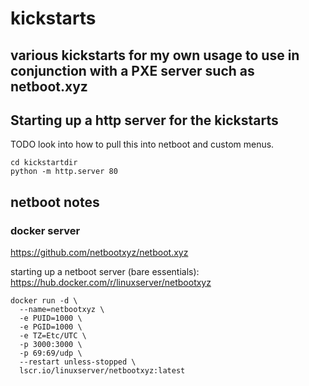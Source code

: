 # kickstarts

## various kickstarts for my own usage to use in conjunction with a PXE server such as netboot.xyz


## Starting up a http server for the kickstarts

TODO look into how to pull this into netboot and custom menus.

```
cd kickstartdir
python -m http.server 80
```

## netboot notes

### docker server

https://github.com/netbootxyz/netboot.xyz

starting up a netboot server (bare essentials):
https://hub.docker.com/r/linuxserver/netbootxyz

```
docker run -d \
  --name=netbootxyz \
  -e PUID=1000 \
  -e PGID=1000 \
  -e TZ=Etc/UTC \
  -p 3000:3000 \
  -p 69:69/udp \
  --restart unless-stopped \
  lscr.io/linuxserver/netbootxyz:latest
```